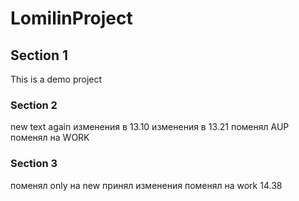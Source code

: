 ﻿LomilinProject
=============

## Section 1
This is a demo project

### Section 2
new text again
изменения в 13.10
изменения в 13.21
поменял AUP
поменял на WORK

### Section 3
поменял only на new
принял изменения
поменял на work 14.38

